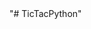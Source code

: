 </title>"# TicTacPython" <title>

</body>Hello, this is my first own project on Github. I am still learning...</body>
